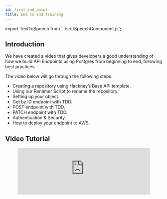```yaml
---
id: first_end_point
title: End to End Training
---
```

import TextToSpeech from '../src/SpeechComponent.js';

<TextToSpeech>

## Introduction

We have created a video that gives developers a good understanding of how we build API Endpoints using Postgres from beginning to end, following best practices. 

The video below will go through the following steps:

- Creating a repository using Hackney’s Base API template.
- Using our Renamer Script to rename the repository.
- Setting up your object.
- Get by ID endpoint with TDD.
- POST endpoint with TDD.
- PATCH endpoint with TDD.
- Authentication & Security.
- How to deploy your endpoint to AWS.

##  Video Tutorial
 
<figure class="video-container">
  <iframe width="100%" src="https://www.youtube.com/embed/videoseries?list=PL1mVZlA7eC8RlnSifeo-qR1PLZ9K9xFq6" title="YouTube video player" frameborder="0" allow="accelerometer; autoplay; clipboard-write; encrypted-media; gyroscope; picture-in-picture" allowfullscreen></iframe>
</figure>
</TextToSpeech>